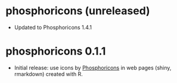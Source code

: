 # phosphoricons (unreleased)

* Updated to Phosphoricons 1.4.1



# phosphoricons 0.1.1

* Initial release: use icons by [Phosphoricons](https://phosphoricons.com/) in web pages (shiny, rmarkdown) created with R.
